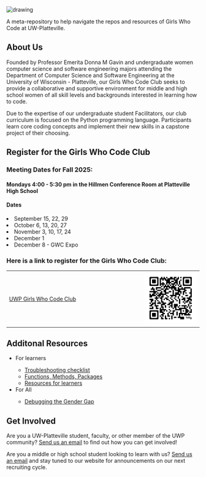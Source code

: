 <img src="GWC-UWP.png" alt="drawing" width="450"/>

A meta-repository to help navigate the repos and resources of Girls Who Code at UW-Platteville.

<h2>About Us</h2>
Founded by Professor Emerita Donna M Gavin and undergraduate women computer science and software engineering majors attending the Department of Computer Science and Software Engineering at the University of Wisconsin - Platteville, our Girls Who Code Club seeks to provide a collaborative and supportive environment for middle and high school women of all skill levels and backgrounds interested in learning how to code.

Due to the expertise of our undergraduate student Facilitators, our club curriculum is focused on the Python programming language. Participants learn core coding concepts and implement their new skills in a capstone project of their choosing.

<h2>Register for the Girls Who Code Club</h2>

<h3>Meeting Dates for Fall 2025:</h3>
<h4>Mondays 4:00 - 5:30 pm in the Hillmen Conference Room at Platteville High School</h4>
<h4>Dates</h4>
  <li>September 15, 22, 29</li>
  <li>October 6, 13, 20, 27</li>
  <li>November 3, 10, 17, 24</li>
  <li>December 1</li>
  <li>December 8 - GWC Expo</li>

<h3>Here is a link to register for the Girls Who Code Club:</h3>
<table style="width:100%">
  <tr>
    <td style="width:70%"><p><a href="https://app.campdoc.com/register/uwplatteville/gwcfall">UWP Girls Who Code Club</a></p></td>
    <td><img src="GWC_QR_CODE.png" alt="UWP Girls Who Code Registration on Camp Doc"></td>
  </tr>
</table>



<h2>Additonal Resources</h2>
<ul>
  <li>For learners</li>
    <ul>
      <li><a href="troubleshooting-checklist.html">Troubleshooting checklist</a></li>
      <li><a href="functions_methods_packages.html">Functions, Methods, Packages</a></li>
      <li><a href="learning-resources.html">Resources for learners</a></li>
    </ul>
  <li>For All</li>
  <ul>
    <li><a href="debugging-the-gender-gap.html">Debugging the Gender Gap</a></li>
  </ul>
</ul>
<h2>Get Involved</h2>
Are you a UW-Platteville student, faculty, or other member of the UWP community? <a href="mailto:girlswhocode@uwplatt.edu">Send us an email</a> to find out how you can get involved!

Are you a middle or high school student looking to learn with us? <a href="mailto:girlswhocode@uwplatt.edu">Send us an email</a> and stay tuned to our website for announcements on our next recruiting cycle.
